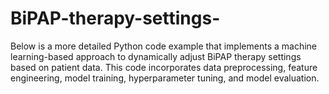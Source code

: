 # BiPAP-therapy-settings-
Below is a more detailed Python code example that implements a machine learning-based approach to dynamically adjust BiPAP therapy settings based on patient data. This code incorporates data preprocessing, feature engineering, model training, hyperparameter tuning, and model evaluation.
